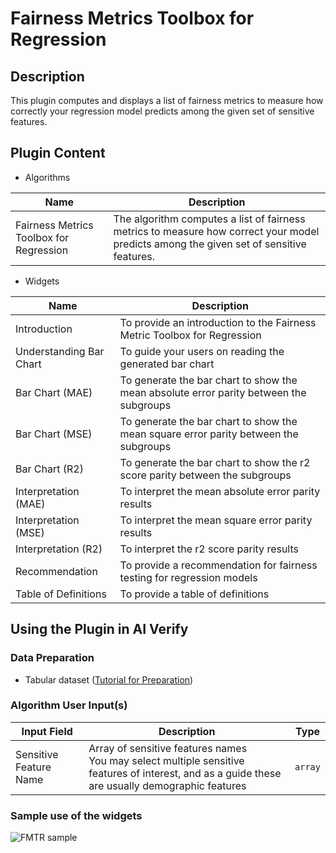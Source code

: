 # Fairness Metrics Toolbox for Regression

## Description

This plugin computes and displays a list of fairness metrics to measure how correctly your regression model predicts among the given set of sensitive features.



## Plugin Content
- Algorithms
  
| Name                                    | Description                                                                                                                             |
| --------------------------------------- | --------------------------------------------------------------------------------------------------------------------------------------- |
| Fairness Metrics Toolbox for Regression | The algorithm computes a list of fairness metrics to measure how correct your model predicts among the given set of sensitive features. |


- Widgets

| Name                    | Description                                                                            |
| ----------------------- | -------------------------------------------------------------------------------------- |
| Introduction            | To provide an introduction to the Fairness Metric Toolbox for Regression               |
| Understanding Bar Chart | To guide your users on reading the generated bar chart                                |
| Bar Chart (MAE)         | To generate the bar chart to show the mean absolute error parity between the subgroups |
| Bar Chart (MSE)         | To generate the bar chart to show the mean square error parity between the subgroups   |
| Bar Chart (R2)          | To generate the bar chart to show the r2 score parity between the subgroups            |
| Interpretation (MAE)    | To interpret the mean absolute error parity results                              |
| Interpretation (MSE)    | To interpret the mean square error parity results                                |
| Interpretation (R2)     | To interpret the r2 score parity results                                          |
| Recommendation          | To provide a recommendation for fairness testing for regression models                 |
| Table of Definitions    | To provide a table of definitions                                                      |

## Using the Plugin in AI Verify
### Data Preparation
- Tabular dataset ([Tutorial for Preparation](https://aiverify-foundation.github.io/aiverify/getting-started/prepare-tabular/))

### Algorithm User Input(s)

| Input Field            | Description                                                                                                                            |  Type   |
| ---------------------- | -------------------------------------------------------------------------------------------------------------------------------------- | :-----: |
| Sensitive Feature Name | Array of sensitive features names </br> You may select multiple sensitive features of interest, and as a guide these are usually demographic features | `array` |


### Sample use of the widgets

![FMTR sample](images/fmtr_sample.png)

